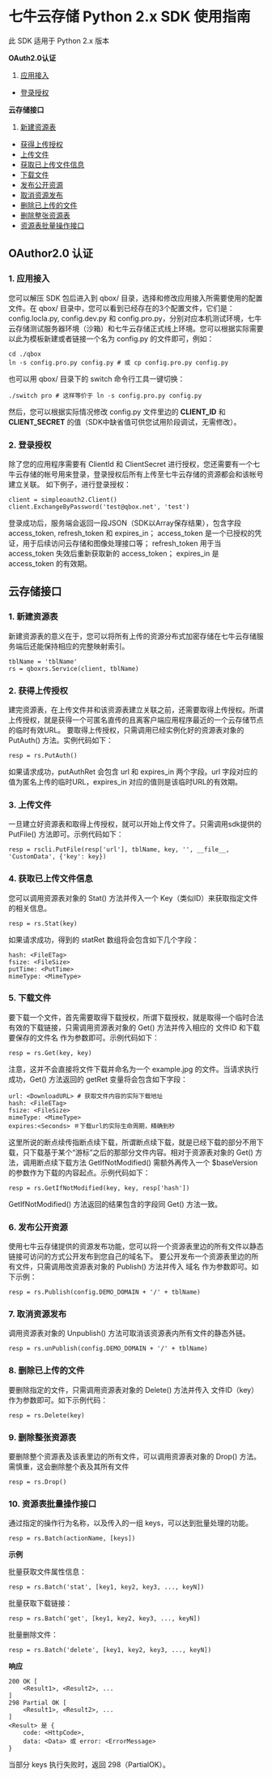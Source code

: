 
# 七牛云存储 Python 2.x SDK 使用指南

此 SDK 适用于 Python 2.x 版本

**OAuth2.0认证**

1. [应用接入](#acc-appkey)
- [登录授权](#acc-login)

**云存储接口**

1. [新建资源表](#rs-NewService)
- [获得上传授权](#rs-PutAuth)
- [上传文件](#rs-PutFile)
- [获取已上传文件信息](#rs-Stat)
- [下载文件](#rs-Get)
- [发布公开资源](#rs-Publish)
- [取消资源发布](#rs-Unpublish)
- [删除已上传的文件](#rs-Delete)
- [删除整张资源表](#rs-Drop)
- [资源表批量操作接口](#rs-Batch)


## OAuthor2.0 认证

<p id="acc-appkey"></p>

### 1. 应用接入

您可以解压 SDK 包后进入到 qbox/ 目录，选择和修改应用接入所需要使用的配置文件。在 qbox/ 目录中，您可以看到已经存在的3个配置文件，它们是：config.locla.py, config.dev.py 和 config.pro.py，分别对应本机测试环境，七牛云存储测试服务器环境（沙箱）和七牛云存储正式线上环境。您可以根据实际需要以此为模板新建或者链接一个名为 config.py 的文件即可，例如：

    cd ./qbox
    ln -s config.pro.py config.py # 或 cp config.pro.py config.py

也可以用 qbox/ 目录下的 switch 命令行工具一键切换：

    ./switch pro # 这样等价于 ln -s config.pro.py config.py

然后，您可以根据实际情况修改 config.py 文件里边的 **CLIENT_ID** 和 **CLIENT_SECRET** 的值（SDK中缺省值可供您试用阶段调试，无需修改）。

<p id="acc-login"></p>

### 2. 登录授权

除了您的应用程序需要有 ClientId 和 ClientSecret 进行授权，您还需要有一个七牛云存储的帐号用来登录，登录授权后所有上传至七牛云存储的资源都会和该帐号建立关联。
如下例子，进行登录授权：

    client = simpleoauth2.Client()
    client.ExchangeByPassword('test@qbox.net', 'test')


登录成功后，服务端会返回一段JSON（SDK以Array保存结果），包含字段 access_token, refresh_token 和 expires_in；
access_token 是一个已授权的凭证，用于后续访问云存储和图像处理接口等；
refresh_token 用于当 access_token 失效后重新获取新的 access_token；
expires_in 是 access_token 的有效期。

## 云存储接口

<p id="rs-NewService"></p>

### 1. 新建资源表

新建资源表的意义在于，您可以将所有上传的资源分布式加密存储在七牛云存储服务端后还能保持相应的完整映射索引。

    tblName = 'tblName'
    rs = qboxrs.Service(client, tblName)


<p id="rs-PutAuth"></p>

### 2. 获得上传授权

建完资源表，在上传文件并和该资源表建立关联之前，还需要取得上传授权。所谓上传授权，就是获得一个可匿名直传的且离客户端应用程序最近的一个云存储节点的临时有效URL。
要取得上传授权，只需调用已经实例化好的资源表对象的 PutAuth() 方法。实例代码如下：

    resp = rs.PutAuth()


如果请求成功，putAuthRet 会包含 url 和 expires_in 两个字段。url 字段对应的值为匿名上传的临时URL，expires_in 对应的值则是该临时URL的有效期。

<p name="rs-PutFile"></p>

### 3. 上传文件

一旦建立好资源表和取得上传授权，就可以开始上传文件了。只需调用sdk提供的 PutFile() 方法即可。示例代码如下：

    resp = rscli.PutFile(resp['url'], tblName, key, '', __file__, 'CustomData', {'key': key})


<p id="rs-Stat"></p>

### 4. 获取已上传文件信息

您可以调用资源表对象的 Stat() 方法并传入一个 Key（类似ID）来获取指定文件的相关信息。

    resp = rs.Stat(key)


如果请求成功，得到的 statRet 数组将会包含如下几个字段：

    hash: <FileETag>
    fsize: <FileSize>
    putTime: <PutTime>
    mimeType: <MimeType>


<p id="rs-Get"></p>

### 5. 下载文件

要下载一个文件，首先需要取得下载授权，所谓下载授权，就是取得一个临时合法有效的下载链接，只需调用资源表对象的 Get() 方法并传入相应的 文件ID 和下载要保存的文件名 作为参数即可。示例代码如下：

    resp = rs.Get(key, key)


注意，这并不会直接将文件下载并命名为一个 example.jpg 的文件。当请求执行成功，Get() 方法返回的 getRet 变量将会包含如下字段：

    url: <DownloadURL> # 获取文件内容的实际下载地址
    hash: <FileETag>
    fsize: <FileSize>
    mimeType: <MimeType>
    expires:<Seconds> ＃下载url的实际生命周期，精确到秒


这里所说的断点续传指断点续下载，所谓断点续下载，就是已经下载的部分不用下载，只下载基于某个“游标”之后的那部分文件内容。相对于资源表对象的 Get() 方法，调用断点续下载方法 GetIfNotModified() 需额外再传入一个 $baseVersion 的参数作为下载的内容起点。示例代码如下：

    resp = rs.GetIfNotModified(key, key, resp['hash'])

GetIfNotModified() 方法返回的结果包含的字段同 Get() 方法一致。

<p id="rs-Publish"></p>

### 6. 发布公开资源

使用七牛云存储提供的资源发布功能，您可以将一个资源表里边的所有文件以静态链接可访问的方式公开发布到您自己的域名下。
要公开发布一个资源表里边的所有文件，只需调用改资源表对象的 Publish() 方法并传入 域名 作为参数即可。如下示例：

    resp = rs.Publish(config.DEMO_DOMAIN + '/' + tblName)


<p id="rs-Unpublish"></p>

### 7. 取消资源发布

调用资源表对象的 Unpublish() 方法可取消该资源表内所有文件的静态外链。

    resp = rs.unPublish(config.DEMO_DOMAIN + '/' + tblName)


<p id="rs-Delete"></p>

### 8. 删除已上传的文件

要删除指定的文件，只需调用资源表对象的 Delete() 方法并传入 文件ID（key）作为参数即可。如下示例代码：

    resp = rs.Delete(key)


<p id="rs-Drop"></p>

### 9. 删除整张资源表

要删除整个资源表及该表里边的所有文件，可以调用资源表对象的 Drop() 方法。
需慎重，这会删除整个表及其所有文件

    resp = rs.Drop()


<p id="rs-Batch"></p>

### 10. 资源表批量操作接口

通过指定的操作行为名称，以及传入的一组 keys，可以达到批量处理的功能。

    resp = rs.Batch(actionName, [keys])

**示例**

批量获取文件属性信息：

    resp = rs.Batch('stat', [key1, key2, key3, ..., keyN])

批量获取下载链接：

    resp = rs.Batch('get', [key1, key2, key3, ..., keyN])

批量删除文件：

    resp = rs.Batch('delete', [key1, key2, key3, ..., keyN])

**响应**

    200 OK [
        <Result1>, <Result2>, ...
    ]
    298 Partial OK [
        <Result1>, <Result2>, ...
    ]
    <Result> 是 {
        code: <HttpCode>,
        data: <Data> 或 error: <ErrorMessage>
    }

当部分 keys 执行失败时，返回 298（PartialOK）。
